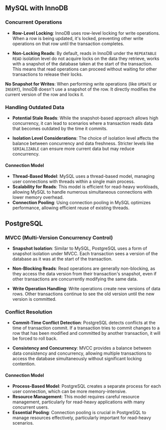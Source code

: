 ## MySQL with InnoDB

### Concurrent Operations

-   **Row-Level Locking**: InnoDB uses row-level locking for write operations. When a row is being updated, it's locked, preventing other write operations on that row until the transaction completes.
    
-   **Non-Locking Reads**: By default, reads in InnoDB under the `REPEATABLE READ` isolation level do not acquire locks on the data they retrieve, works with a snapshot of the database taken at the start of the transaction. This means that read operations can proceed without waiting for other transactions to release their locks.

**No Snapshot for Writes**: When performing write operations (like `UPDATE` or `INSERT`), InnoDB doesn't use a snapshot of the row. It directly modifies the current version of the row and locks it.
    

### Handling Outdated Data

-   **Potential Stale Reads**: While the snapshot-based approach allows high concurrency, it can lead to scenarios where a transaction reads data that becomes outdated by the time it commits.
    
-   **Isolation Level Considerations**: The choice of isolation level affects the balance between concurrency and data freshness. Stricter levels like `SERIALIZABLE` can ensure more current data but may reduce concurrency.

#### Connection Model

-   **Thread-Based Model**: MySQL uses a thread-based model, managing user connections with threads within a single main process.
-   **Scalability for Reads**: This model is efficient for read-heavy workloads, allowing MySQL to handle numerous simultaneous connections with lower memory overhead.
- **Connection Pooling**: Using connection pooling in MySQL optimizes performance, allowing efficient reuse of existing threads.
    

## PostgreSQL

### MVCC (Multi-Version Concurrency Control)

-   **Snapshot Isolation**: Similar to MySQL, PostgreSQL uses a form of snapshot isolation under MVCC. Each transaction sees a version of the database as it was at the start of the transaction.
    
-   **Non-Blocking Reads**: Read operations are generally non-blocking, as they access the data version from their transaction's snapshot, even if other transactions are concurrently modifying the same data.
    
-   **Write Operation Handling**: Write operations create new versions of data rows. Other transactions continue to see the old version until the new version is committed.
    

### Conflict Resolution

-   **Commit-Time Conflict Detection**: PostgreSQL detects conflicts at the time of transaction commit. If a transaction tries to commit changes to a row that has been modified and committed by another transaction, it will be forced to roll back.
    
-   **Consistency and Concurrency**: MVCC provides a balance between data consistency and concurrency, allowing multiple transactions to access the database simultaneously without significant locking contention.

#### Connection Model

-   **Process-Based Model**: PostgreSQL creates a separate process for each user connection, which can be more memory-intensive.
-   **Resource Management**: This model requires careful resource management, particularly for read-heavy applications with many concurrent users.
- **Essential Pooling**: Connection pooling is crucial in PostgreSQL to manage resources effectively, particularly important for read-heavy scenarios.
